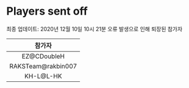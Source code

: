 # Players sent off
최종 업데이트: 2020년 12월 10일 10시 21분
오류 발생으로 인해 퇴장된 참가자




| 참가자 |
|:---:|
| EZ@CDoubleH |
| RAKSTeam@rakbin007 |
| KH-L@L-HK |